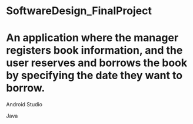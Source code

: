 # SoftwareDesign_FinalProject
# An application where the manager registers book information, and the user reserves and borrows the book by specifying the date they want to borrow.

Android Studio

Java
